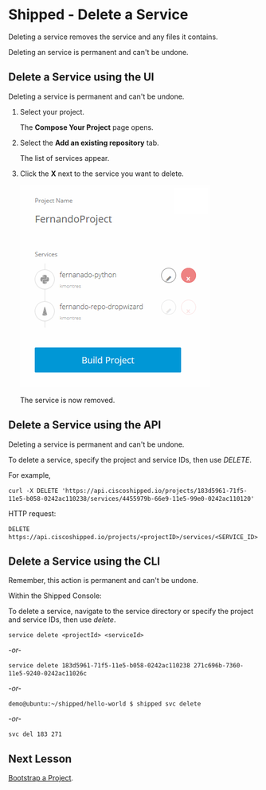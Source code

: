 # Shipped - Delete a Service

Deleting a service removes the service and any files it contains.

Deleting an service is permanent and can't be undone.



## Delete a Service using the UI

Deleting a service is permanent and can't be undone.

1. Select your project.

	The **Compose Your Project** page opens.

2. Select the **Add an existing repository** tab.

	The list of services appear.

3. Click the **X** next to the service you want to delete.

	<img src="assets/pr-del.png">

	The service is now removed.





## Delete a Service  using the API

Deleting a service is permanent and can't be undone.

To delete a service, specify the project and service IDs, then use *DELETE*.

For example,

	curl -X DELETE 'https://api.ciscoshipped.io/projects/183d5961-71f5-11e5-b058-0242ac110238/services/4455979b-66e9-11e5-99e0-0242ac110120'

HTTP request:

	DELETE https://api.ciscoshipped.io/projects/<projectID>/services/<SERVICE_ID>



## Delete a Service  using the CLI

Remember, this action is permanent and can't be undone.

Within the Shipped Console:

To delete a service, navigate to the service directory or specify the project and service IDs, then use *delete*.

	service delete <projectId> <serviceId>

*-or-*

	service delete 183d5961-71f5-11e5-b058-0242ac110238 271c696b-7360-11e5-9240-0242ac11026c

*-or-*


	demo@ubuntu:~/shipped/hello-world $ shipped svc delete


*-or-*

	svc del 183 271



<div>

<h2> Next Lesson </h2>

<p> <a href="../shipped-bootstrap-project/step/1">Bootstrap a Project</a>.</p>

</div>

